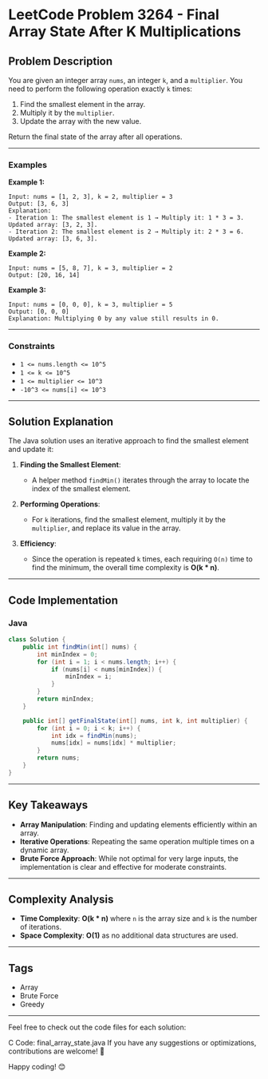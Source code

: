 # LeetCode Problem 3264 - Final Array State After K Multiplications

## Problem Description  
You are given an integer array `nums`, an integer `k`, and a `multiplier`. You need to perform the following operation exactly `k` times:  

1. Find the smallest element in the array.  
2. Multiply it by the `multiplier`.  
3. Update the array with the new value.  

Return the final state of the array after all operations.

---

### Examples  
**Example 1:**  
```
Input: nums = [1, 2, 3], k = 2, multiplier = 3  
Output: [3, 6, 3]  
Explanation:  
- Iteration 1: The smallest element is 1 → Multiply it: 1 * 3 = 3. Updated array: [3, 2, 3].  
- Iteration 2: The smallest element is 2 → Multiply it: 2 * 3 = 6. Updated array: [3, 6, 3].
```

**Example 2:**  
```
Input: nums = [5, 8, 7], k = 3, multiplier = 2  
Output: [20, 16, 14]  
```

**Example 3:**  
```
Input: nums = [0, 0, 0], k = 3, multiplier = 5  
Output: [0, 0, 0]  
Explanation: Multiplying 0 by any value still results in 0.
```

---

### Constraints  
- `1 <= nums.length <= 10^5`  
- `1 <= k <= 10^5`  
- `1 <= multiplier <= 10^3`  
- `-10^3 <= nums[i] <= 10^3`  

---

## Solution Explanation  
The Java solution uses an iterative approach to find the smallest element and update it:  

1. **Finding the Smallest Element**:  
   - A helper method `findMin()` iterates through the array to locate the index of the smallest element.  

2. **Performing Operations**:  
   - For `k` iterations, find the smallest element, multiply it by the `multiplier`, and replace its value in the array.  

3. **Efficiency**:  
   - Since the operation is repeated `k` times, each requiring `O(n)` time to find the minimum, the overall time complexity is **O(k * n)**.  

---

## Code Implementation  
### Java  
```java
class Solution {
    public int findMin(int[] nums) {
        int minIndex = 0;
        for (int i = 1; i < nums.length; i++) {
            if (nums[i] < nums[minIndex]) {
                minIndex = i;
            }
        }
        return minIndex;
    }

    public int[] getFinalState(int[] nums, int k, int multiplier) {
        for (int i = 0; i < k; i++) {
            int idx = findMin(nums);
            nums[idx] = nums[idx] * multiplier;
        }
        return nums;
    }
}
```

---

## Key Takeaways  
- **Array Manipulation**: Finding and updating elements efficiently within an array.  
- **Iterative Operations**: Repeating the same operation multiple times on a dynamic array.  
- **Brute Force Approach**: While not optimal for very large inputs, the implementation is clear and effective for moderate constraints.

---

## Complexity Analysis  
- **Time Complexity**: **O(k * n)** where `n` is the array size and `k` is the number of iterations.  
- **Space Complexity**: **O(1)** as no additional data structures are used.  

---

## Tags  
- Array  
- Brute Force  
- Greedy  

---

Feel free to check out the code files for each solution:

C Code: final_array_state.java
If you have any suggestions or optimizations, contributions are welcome! 🚀  

Happy coding! 😊
